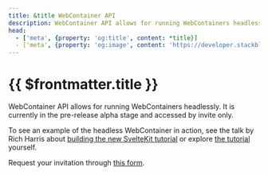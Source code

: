 ```yaml
---
title: &title WebContainer API
description: WebContainer API allows for running WebContainers headlessly. It is currently in the pre-release alpha stage and accessed by invite only.
head:
  - ['meta', {property: 'og:title', content: *title}] 
  - ['meta', {property: 'og:image', content: 'https://developer.stackblitz.com/img/og/webcontainer-api.png'}]
---
```


# {{ $frontmatter.title }}

WebContainer API allows for running WebContainers headlessly. It is currently in the pre-release alpha stage and accessed by invite only.

To see an example of the headless WebContainer in action, see the talk by Rich Harris about [building the new SvelteKit tutorial](https://www.youtube.com/watch?v=pFah4QqiUAg&t=4581s) or explore [the tutorial](https://learn.svelte.dev/tutorial/welcome-to-svelte) yourself.

Request your invitation through [this form](https://docs.google.com/forms/d/e/1FAIpQLSertiZLl-za0ZHxsWbd2IrISVft2OpPglykEHpEllPSfnZIUg/viewform).
